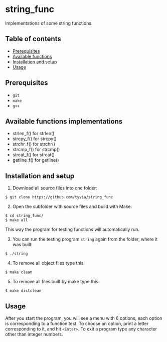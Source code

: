# string_func
Implementations of some string functions.

## Table of contents
* [Prerequisites](#prerequisites)
* [Available functions](#available-functions)
* [Installation and setup](#installation-and-setup)
* [Usage](@usage)

## Prerequisites
* `git`
* `make`
* `g++`

## Available functions implementations
* strlen_f() for strlen()
* strcpy_f() for strcpy()
* strchr_f() for strchr()
* strcmp_f() for strcmp()
* strcat_f() for strcat()
* getline_f() for getline()

## Installation and setup
1. Download all source files into one folder:
```
$ git clone https://github.com/tyvia/string_func
```
2. Open the subfolder with source files and build with Make:
```
$ cd string_func/
$ make all
```
This way the program for testing functions will automatically run.

3. You can run the testing program `string` again from the folder, where it was built:
```
$ ./string
```
4. To remove all object files type this:
```
$ make clean
```
5. To remove all files built by make type this:
```
$ make distclean
```

## Usage
After you start the program, you will see a menu with 6 options, each option is corresponding to a function test.
To choose an option, print a letter corresponding to it, and hit `<Enter>`.
To exit a program type any character other than integer numbers.

